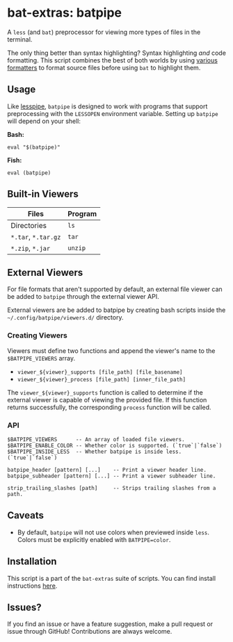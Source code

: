# bat-extras: batpipe

A `less` (and `bat`) preprocessor for viewing more types of files in the terminal.

The only thing better than syntax highlighting? Syntax highlighting *and* code formatting. This script combines the best of both worlds by using [various formatters](#Languages) to format source files before using `bat` to highlight them.



## Usage
Like [lesspipe](https://github.com/wofr06/lesspipe), `batpipe` is designed to work with programs that support preprocessing with the `LESSOPEN` environment variable. Setting up `batpipe` will depend on your shell:

**Bash:**

    eval "$(batpipe)"

**Fish:**

    eval (batpipe)



## Built-in Viewers

| Files                | Program                     |
| -------------------- | --------------------------- |
| Directories          | `ls`                        |
| `*.tar`, `*.tar.gz`  | `tar`                       |
| `*.zip`, `*.jar`     | `unzip`                     |



## External Viewers

For file formats that aren't supported by default, an external file viewer can be added to `batpipe` through the external viewer API.

External viewers are be added to batpipe by creating bash scripts inside the `~/.config/batpipe/viewers.d/` directory.

### Creating Viewers

Viewers must define two functions and append the viewer's name to the `$BATPIPE_VIEWERS` array.

 - `viewer_${viewer}_supports [file_path] [file_basename]`
 - `viewer_${viewer}_process [file_path] [inner_file_path]`

The `viewer_${viewer}_supports` function is called to determine if the external viewer is capable of viewing the provided file. If this function returns successfully, the corresponding `process` function will be called.  

### API

    $BATPIPE_VIEWERS      -- An array of loaded file viewers.
    $BATPIPE_ENABLE_COLOR -- Whether color is supported. (`true`|`false`)
    $BATPIPE_INSIDE_LESS  -- Whether batpipe is inside less. (`true`|`false`)
    
    batpipe_header [pattern] [...]    -- Print a viewer header line.
    batpipe_subheader [pattern] [...] -- Print a viewer subheader line.

    strip_trailing_slashes [path]     -- Strips trailing slashes from a path.




## Caveats

- By default, `batpipe` will not use colors when previewed inside `less`.
  Colors must be explicitly enabled with `BATPIPE=color`.


## Installation

This script is a part of the `bat-extras` suite of scripts. You can find install instructions [here](../README.md#installation).



## Issues?

If you find an issue or have a feature suggestion, make a pull request or issue through GitHub!
Contributions are always welcome.
